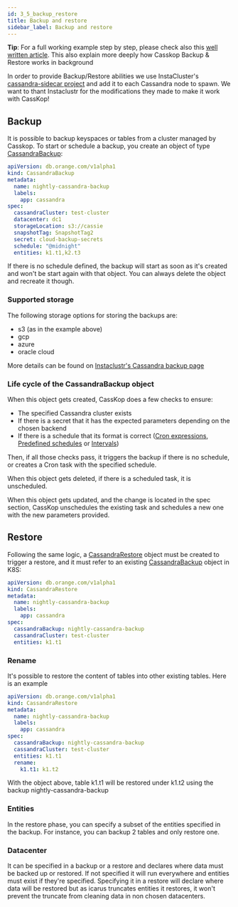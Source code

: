 ```yaml
---
id: 3_5_backup_restore
title: Backup and restore
sidebar_label: Backup and restore
---
```

**Tip**: For a full working example step by step, please check also this [well written article](https://cscetbon.medium.com/casskop-1-0-1-backup-and-restore-ba92f01c00df). This also explain more deeply how Casskop Backup & Restore works in background

In order to provide Backup/Restore abilities we use InstaCluster's [cassandra-sidecar project](https://github.com/instaclustr/cassandra-sidecar) and add it to each Cassandra node to spawn. We want to thant Instaclustr for the modifications they made to make it work with CassKop!

## Backup

It is possible to backup keyspaces or tables from a cluster managed by Casskop. To start or schedule a backup, you 
create an object of type [CassandraBackup](/casskop/docs/6_references/5_cassandra_backup):

```yaml
apiVersion: db.orange.com/v1alpha1
kind: CassandraBackup
metadata:
  name: nightly-cassandra-backup
  labels:
    app: cassandra
spec:
  cassandraCluster: test-cluster
  datacenter: dc1
  storageLocation: s3://cassie
  snapshotTag: SnapshotTag2
  secret: cloud-backup-secrets
  schedule: "@midnight"
  entities: k1.t1,k2.t3
```

If there is no schedule defined, the backup will start as soon as it's created and won't be start again with that object.
You can always delete the object and recreate it though.

### Supported storage

The following storage options for storing the backups are:

- s3 (as in the example above)
- gcp
- azure
- oracle cloud

More details can be found on [Instaclustr's Cassandra backup page](https://github.com/instaclustr/cassandra-backup)

### Life cycle of the CassandraBackup object

When this object gets created, CassKop does a few checks to ensure:

- The specified Cassandra cluster exists
- If there is a secret that it has the expected parameters depending on the chosen backend
- If there is a schedule that its format is correct ([Cron expressions](https://godoc.org/gopkg.in/robfig/cron.v3#hdr-CRON_Expression_Format),
[Predefined schedules](https://godoc.org/gopkg.in/robfig/cron.v3#hdr-Predefined_schedules) or [Intervals](https://godoc.org/gopkg.in/robfig/cron.v3#hdr-Intervals))

Then, if all those checks pass, it triggers the backup if there is no schedule, or creates a Cron task with the specified schedule.

When this object gets deleted, if there is a scheduled task, it is unscheduled.

When this object gets updated, and the change is located in the spec section, CassKop unschedules the existing task and schedules a new one with the new parameters provided.

## Restore

Following the same logic, a [CassandraRestore](/casskop/docs/6_references/6_cassandra_restore) object must be created to trigger a restore, and it must refer to an
existing [CassandraBackup](/casskop/docs/6_references/5_cassandra_backup) object in K8S:

```yaml
apiVersion: db.orange.com/v1alpha1
kind: CassandraRestore
metadata:
  name: nightly-cassandra-backup
  labels:
    app: cassandra
spec:
  cassandraBackup: nightly-cassandra-backup
  cassandraCluster: test-cluster
  entities: k1.t1
```

### Rename
It's possible to restore the content of tables into other existing tables. Here is an example

```yaml
apiVersion: db.orange.com/v1alpha1
kind: CassandraRestore
metadata:
  name: nightly-cassandra-backup
  labels:
    app: cassandra
spec:
  cassandraBackup: nightly-cassandra-backup
  cassandraCluster: test-cluster
  entities: k1.t1
  rename:
    k1.t1: k1.t2
```

With the object above, table k1.t1 will be restored under k1.t2 using the backup nightly-cassandra-backup
### Entities

In the restore phase, you can specify a subset of the entities specified in the backup. For instance, you can backup 2
tables and only restore one.

### Datacenter

It can be specified in a backup or a restore and declares where data must be backed up or restored. If not specified it 
will run everywhere and entities must exist if they're specified. Specifying it in a restore will declare where data 
will be restored but as icarus truncates entities it restores, it won't prevent the truncate from cleaning data in non 
chosen datacenters.